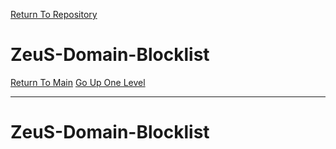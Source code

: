 [Return To Repository](https://github.com/deathbybandaid/piholeparser/)
# ZeuS-Domain-Blocklist
[Return To Main](https://github.com/deathbybandaid/piholeparser/blob/master/RecentRunLogs/Mainlog.md)
[Go Up One Level](https://github.com/deathbybandaid/piholeparser/blob/master/RecentRunLogs/TopLevelScripts/.md)
____________________________________
# ZeuS-Domain-Blocklist
